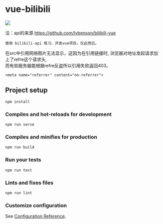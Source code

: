 # vue-bilibili

![](https://github.com/WuLianN/vue-bilibili/blob/master/src/assets/display.gif)



注：api的来源 https://github.com/lybenson/bilibili-vue

``` 
使用 bilibili-api 练习、开发vue项目，仅此而已。 
```

在src中引用网络图片无法显示，这因为在引用链接时, 浏览器对地址发起请求加上了refre这个请求头,</br> 
而有些服务器能根据refre反盗所以引用失败返回403。

``` 
<meta name="referrer" content="no-referrer">
```

## Project setup

``` 
npm install
```

### Compiles and hot-reloads for development

``` 
npm run serve
```

### Compiles and minifies for production

``` 
npm run build
```

### Run your tests

``` 
npm run test
```

### Lints and fixes files

``` 
npm run lint
```

### Customize configuration

See [Configuration Reference](https://cli.vuejs.org/config/).

